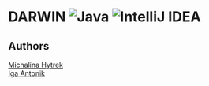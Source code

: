# DARWIN ![Java](https://img.shields.io/badge/java-%23ED8B00.svg?style=for-the-badge&logo=openjdk&logoColor=white) ![IntelliJ IDEA](https://img.shields.io/badge/IntelliJIDEA-000000.svg?style=for-the-badge&logo=intellij-idea&logoColor=white)

## Authors
[Michalina Hytrek](https://github.com/mhytrek) \
[Iga Antonik](https://github.com/igaantonik)



